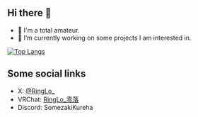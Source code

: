 ## Hi there 👋

- 🌱 I'm a total amateur.
- 🔭 I’m currently working on some projects I am interested in.

[![Top Langs](https://github-readme-stats-delta-red-11.vercel.app/api/top-langs/?username=lonelyicer&layout=compact&hide=shaderlab,C,CMake,html,c%2B%2B,dart,glsl)](https://github.com/lonelyicer?tab=repositories)

## Some social links

- X: [@RingLo_](https://x.com/RingLo_)
- VRChat: [RingLo_零落](https://vrchat.com/home/user/usr_5b9efbaf-bb1b-43e0-9692-53acd2df119f)
- Discord: SomezakiKureha
